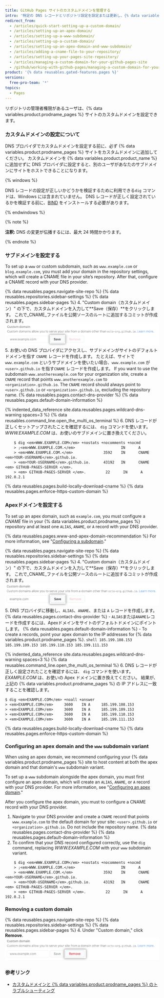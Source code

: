 ```yaml
---
title: GitHub Pages サイトのカスタムドメインを管理する
intro: '特定の DNS レコードとリポジトリ設定を設定または更新し、{% data variables.product.prodname_pages %} サイトのデフォルトドメインをカスタムドメインに指定することができます。'
redirect_from:
  - /articles/quick-start-setting-up-a-custom-domain/
  - /articles/setting-up-an-apex-domain/
  - /articles/setting-up-a-www-subdomain/
  - /articles/setting-up-a-custom-domain/
  - /articles/setting-up-an-apex-domain-and-www-subdomain/
  - /articles/adding-a-cname-file-to-your-repository/
  - /articles/setting-up-your-pages-site-repository/
  - /articles/managing-a-custom-domain-for-your-github-pages-site
  - /github/working-with-github-pages/managing-a-custom-domain-for-your-github-pages-site
product: '{% data reusables.gated-features.pages %}'
versions:
  free-pro-team: '*'
topics:
  - Pages
---
```


リポジトリの管理者権限があるユーザは、{% data variables.product.prodname_pages %} サイトのカスタムドメインを設定できます。

### カスタムドメインの設定について

DNS プロバイダでカスタムドメインを設定する前に、必ず {% data variables.product.prodname_pages %} サイトをカスタムドメインに追加してください。 カスタムドメインを {% data variables.product.product_name %} に追加せずに DNS プロバイダに設定すると、別のユーザがあなたのサブドメインにサイトをホストできることになります。

{% windows %}

DNS レコードの設定が正しいかどうかを検証するために利用できる`dig` コマンドは、Windows には含まれていません。 DNS レコードが正しく設定されているかを検証する前に、[BIND](https://www.isc.org/bind/) をインストールする必要があります。

{% endwindows %}

{% note %}

**注釈:** DNS の変更が伝播するには、最大 24 時間かかります。

{% endnote %}

### サブドメインを設定する

To set up a `www` or custom subdomain, such as `www.example.com` or `blog.example.com`, you must add your domain in the repository settings, which will create a CNAME file in your site’s repository. After that, configure a CNAME record with your DNS provider.

{% data reusables.pages.navigate-site-repo %}
{% data reusables.repositories.sidebar-settings %}
{% data reusables.pages.sidebar-pages %}
4. "Custom domain（カスタムドメイン）" の下で、カスタムドメインを入力して**Save（保存）**をクリックします。 これで_CNAME_ファイルを公開ソースのルートに追加するコミットが作成されます。 ![カスタムドメインの保存ボタン](/assets/images/help/pages/save-custom-subdomain.png)
5. お使いの DNS プロバイダにアクセスし、サブドメインがサイトのデフォルトドメインを指す `CNAME` レコードを作成します。 たとえば、サイトで `www.example.com` というサブドメインを使いたい場合、`www.example.com` が `<user>.github.io` を指す`CNAME` レコードを作成します。 If you want to use the subdomain `www.anotherexample.com` for your organization site, create a `CNAME` record that points `www.anotherexample.com` to `<organization>.github.io`. The `CNAME` record should always point to `<user>.github.io` or `<organization>.github.io`, excluding the repository name. {% data reusables.pages.contact-dns-provider %} {% data reusables.pages.default-domain-information %}

{% indented_data_reference site.data.reusables.pages.wildcard-dns-warning spaces=3 %}
{% data reusables.command_line.open_the_multi_os_terminal %}
6. DNS レコードが正しくセットアップされたことを確認するには、 `dig` コマンドを使います。_WWW.EXAMPLE.COM_ は、お使いのサブドメインに置き換えてください。
```shell
    $ dig <em>WWW.EXAMPLE.COM</em> +nostats +nocomments +nocmd
    > ;<em>WWW.EXAMPLE.COM.</em>                     IN      A
    > <em>WWW.EXAMPLE.COM.</em>              3592    IN      CNAME   <em>YOUR-USERNAME</em>.github.io.
    > <em>YOUR-USERNAME</em>.github.io.      43192   IN      CNAME   <em> GITHUB-PAGES-SERVER </em>.
    > <em> GITHUB-PAGES-SERVER </em>.         22      IN      A       192.0.2.1
```
{% data reusables.pages.build-locally-download-cname %}
{% data reusables.pages.enforce-https-custom-domain %}

### Apexドメインを設定する

To set up an apex domain, such as `example.com`, you must configure a _CNAME_ file  in your {% data variables.product.prodname_pages %} repository and at least one `ALIAS`, `ANAME`, or `A` record with your DNS provider.

{% data reusables.pages.www-and-apex-domain-recommendation %} For more information, see "[Configuring a subdomain](#configuring-a-subdomain)."

{% data reusables.pages.navigate-site-repo %}
{% data reusables.repositories.sidebar-settings %}
{% data reusables.pages.sidebar-pages %}
4. "Custom domain（カスタムドメイン）" の下で、カスタムドメインを入力して**Save（保存）**をクリックします。 これで_CNAME_ファイルを公開ソースのルートに追加するコミットが作成されます。 ![カスタムドメインの保存ボタン](/assets/images/help/pages/save-custom-apex-domain.png)
5. DNS プロバイダに移動し、`ALIAS`、`ANAME`、または `A` レコードを作成します。 {% data reusables.pages.contact-dns-provider %}
    - `ALIAS`または`ANAME`レコードを作成するには、Apexドメインをサイトのデフォルトドメインにポイントします。 {% data reusables.pages.default-domain-information %}
    - To create `A` records, point your apex domain to the IP addresses for {% data variables.product.prodname_pages %}.
      ```shell
      185.199.108.153
      185.199.109.153
      185.199.110.153
      185.199.111.153
      ```

{% indented_data_reference site.data.reusables.pages.wildcard-dns-warning spaces=3 %}
{% data reusables.command_line.open_the_multi_os_terminal %}
6. DNS レコードが正しく設定されたことを確認するには、 `dig` コマンドを使います。_EXAMPLE.COM_ は、お使いの Apex ドメインに置き換えてください。 結果が、上記の {% data variables.product.prodname_pages %} の IP アドレスに一致することを確認します。
  ```shell
  $ dig <em>EXAMPLE.COM</em> +noall +answer
  > <em>EXAMPLE.COM</em>     3600    IN A     185.199.108.153
  > <em>EXAMPLE.COM</em>     3600    IN A     185.199.109.153
  > <em>EXAMPLE.COM</em>     3600    IN A     185.199.110.153
  > <em>EXAMPLE.COM</em>     3600    IN A     185.199.111.153
  ```
{% data reusables.pages.build-locally-download-cname %}
{% data reusables.pages.enforce-https-custom-domain %}

### Configuring an apex domain and the `www` subdomain variant

When using an apex domain, we recommend configuring your {% data variables.product.prodname_pages %} site to host content at both the apex domain and that domain's `www` subdomain variant.

To set up a `www` subdomain alongside the apex domain, you must first configure an apex domain, which will create an `ALIAS`, `ANAME`, or `A` record with your DNS provider. For more information, see "[Configuring an apex domain](#configuring-an-apex-domain)."

After you configure the apex domain, you must to configure a CNAME record with your DNS provider.

1. Navigate to your DNS provider and create a `CNAME` record that points `www.example.com` to the default domain for your site: `<user>.github.io` or `<organization>.github.io`. Do not include the repository name. {% data reusables.pages.contact-dns-provider %} {% data reusables.pages.default-domain-information %}
2. To confirm that your DNS record configured correctly, use the `dig` command, replacing _WWW.EXAMPLE.COM_ with your `www` subdomain variant.
```shell
    $ dig <em>WWW.EXAMPLE.COM</em> +nostats +nocomments +nocmd
    > ;<em>WWW.EXAMPLE.COM.</em>                     IN      A
    > <em>WWW.EXAMPLE.COM.</em>              3592    IN      CNAME   <em>YOUR-USERNAME</em>.github.io.
    > <em>YOUR-USERNAME</em>.github.io.      43192   IN      CNAME   <em> GITHUB-PAGES-SERVER </em>.
    > <em> GITHUB-PAGES-SERVER </em>.         22      IN      A       192.0.2.1
```
### Removing a custom domain

{% data reusables.pages.navigate-site-repo %}
{% data reusables.repositories.sidebar-settings %}
{% data reusables.pages.sidebar-pages %}
4. Under "Custom domain," click **Remove**. ![カスタムドメインの保存ボタン](/assets/images/help/pages/remove-custom-domain.png)

### 参考リンク

- [カスタムドメインと {% data variables.product.prodname_pages %} のトラブルシューティング](/articles/troubleshooting-custom-domains-and-github-pages)
